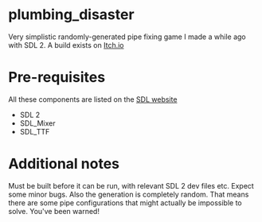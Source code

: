 # plumbing_disaster
Very simplistic randomly-generated pipe fixing game I made a while ago with SDL 2. A build exists on [Itch.io](https://spectralcascade.itch.io/plumbing-disaster)

# Pre-requisites
All these components are listed on the [SDL website](https://www.libsdl.org/download-2.0.php)
* SDL 2
* SDL_Mixer
* SDL_TTF

# Additional notes
Must be built before it can be run, with relevant SDL 2 dev files etc. Expect some minor bugs. Also the generation is completely random. That means there are some pipe configurations that might actually be impossible to solve. You've been warned!
